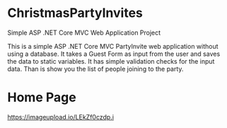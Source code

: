 # ChristmasPartyInvites
Simple ASP .NET Core MVC Web Application Project

This is a simple ASP .NET Core MVC PartyInvite web application without using a database. It takes a Guest Form as input from the user and saves the data to static variables. It has simple validation checks for the input data. Than is show you the list of people joining to the party. 

# Home Page
https://imageupload.io/LEkZf0czdp.i
